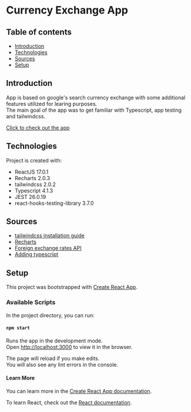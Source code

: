 # Currency Exchange App

## Table of contents

- [Introduction](#introduction)
- [Technologies](#technologies)
- [Sources](#sources)
- [Setup](#setup)

## Introduction

App is based on google's search currency exchange with some additional features utilized for learing purposes. <br />
The main goal of the app was to get familiar with Typescript, app testing and tailwindcss.

[Click to check out the app](https://patrykjamroz.github.io/currency-exchange-app/)

## Technologies

Project is created with:

- ReactJS 17.0.1
- Recharts 2.0.3
- tailwindcss 2.0.2
- Typescript 4.1.3
- JEST 26.0.19
- react-hooks-testing-library 3.7.0

## Sources

- [tailwindcss installation guide](https://tailwindcss.com/docs/guides/create-react-app)
- [Recharts](https://github.com/recharts/recharts)
- [Foreign exchange rates API](https://exchangeratesapi.io/)
- [Adding typescript](https://create-react-app.dev/docs/adding-typescript/)

## Setup

This project was bootstrapped with [Create React App](https://github.com/facebook/create-react-app).

### Available Scripts

In the project directory, you can run:

#### `npm start`

Runs the app in the development mode.<br />
Open [http://localhost:3000](http://localhost:3000) to view it in the browser.

The page will reload if you make edits.<br />
You will also see any lint errors in the console.

#### Learn More

You can learn more in the [Create React App documentation](https://facebook.github.io/create-react-app/docs/getting-started).

To learn React, check out the [React documentation](https://reactjs.org/).
